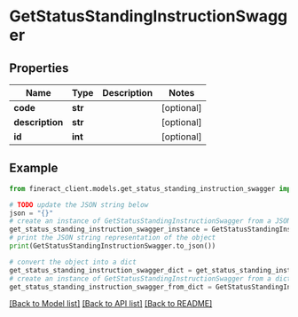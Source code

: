 # GetStatusStandingInstructionSwagger


## Properties

Name | Type | Description | Notes
------------ | ------------- | ------------- | -------------
**code** | **str** |  | [optional] 
**description** | **str** |  | [optional] 
**id** | **int** |  | [optional] 

## Example

```python
from fineract_client.models.get_status_standing_instruction_swagger import GetStatusStandingInstructionSwagger

# TODO update the JSON string below
json = "{}"
# create an instance of GetStatusStandingInstructionSwagger from a JSON string
get_status_standing_instruction_swagger_instance = GetStatusStandingInstructionSwagger.from_json(json)
# print the JSON string representation of the object
print(GetStatusStandingInstructionSwagger.to_json())

# convert the object into a dict
get_status_standing_instruction_swagger_dict = get_status_standing_instruction_swagger_instance.to_dict()
# create an instance of GetStatusStandingInstructionSwagger from a dict
get_status_standing_instruction_swagger_from_dict = GetStatusStandingInstructionSwagger.from_dict(get_status_standing_instruction_swagger_dict)
```
[[Back to Model list]](../README.md#documentation-for-models) [[Back to API list]](../README.md#documentation-for-api-endpoints) [[Back to README]](../README.md)



